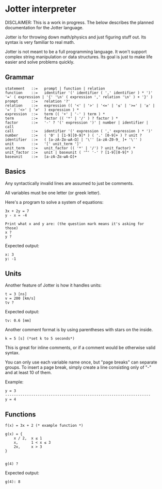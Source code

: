 # Jotter interpreter

DISCLAIMER: This is a work in progress. The below describes the planned documentation for the Jotter language.

Jotter is for throwing down math/physics and just figuring stuff out.
Its syntax is very familiar to real math.

Jotter is not meant to be a full programming language. It won't support complex string manipulation or data structures. Its goal is just to make life easier and solve problems quickly.

## Grammar

```
statement   ::=   prompt | function | relation
function    ::=   identifier '(' identifier ( ',' identifier ) * ')' '=' ( expression | '{' '\n' ( expression ',' relation '\n' ) + '}' )
prompt      ::=   relation '?'
relation    ::=   expression (( '<' | '>' | '<=' | '≤' | '>=' | '≥' | '=' | '<>' | '≠'  ) expression ) *
expression  ::=   term (( '+' | '-' ) term ) *
term        ::=   factor (( '*' | '/' ) ? factor ) *
factor      ::=   '-' ? '(' expression ')' | number | identifier | call
call        ::=   identifier '(' expression ( ',' expression ) * ')'
number      ::=   ( '0' | [1-9][0-9]* ) ( '.' [0-9]+ ) ? unit ?
identifier  ::=   ( [a-zA-Zα-ωΑ-Ω] | '\'' [a-zA-Z0-9_ ]+ '\'' )
unit        ::=   '[' unit_term ']'
unit_term   ::=   unit_factor (( '*' | '/') ? unit_factor) *
unit_factor ::=   unit | baseunit ( '^' '-' ? [1-9][0-9]* )
baseunit    ::=   [a-zA-Zα-ωΑ-Ω]+
```

## Basics

Any syntactically invalid lines are assumed to just be comments.

All variables must be one letter (or greek letter).

Here's a program to solve a system of equations:

```
3x + 2y = 7
y - x = -4

Print what x and y are: (the question mark means it's asking for those)
x ?
y ?
```

Expected output:
```
x: 3
y: -1
```

## Units

Another feature of Jotter is how it handles units:
```
t = 3 [ns]
v = 200 [km/s]
tv ?
```

Expected output:
```
tv: 0.6 [mm]
```


Another comment format is by using parentheses with stars on the inside.
```
k = 5 [s] (*set k to 5 seconds*)
```

This is great for inline comments, or if a comment would be otherwise valid syntax.

You can only use each variable name once, but "page breaks" can separate groups. 
To insert a page break, simply create a line consisting only of "-" and at least 10 of them.

Example:
```
y = 3
-------------------------------------------------------------------
y = 4
```

## Functions

```
f(x) = 3x + 2 (* example function *)

g(x) = {
    x / 2,  x ≤ 1
    x,      1 < x ≤ 3
    2x,     x > 3
}


g(4) ? 
```

Expected output:
```
g(4): 8
```


